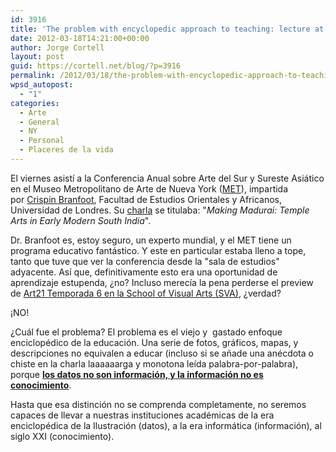 ```yaml
---
id: 3916
title: 'The problem with encyclopedic approach to teaching: lecture at MET'
date: 2012-03-18T14:21:00+00:00
author: Jorge Cortell
layout: post
guid: https://cortell.net/blog/?p=3916
permalink: /2012/03/18/the-problem-with-encyclopedic-approach-to-teaching-lecture-at-met/
wpsd_autopost:
  - "1"
categories:
  - Arte
  - General
  - NY
  - Personal
  - Placeres de la vida
---
```

El viernes asistí a la Conferencia Anual sobre Arte del Sur y Sureste Asiático en el Museo Metropolitano de Arte de Nueva York (<a title="https://www.metmuseum.org/events" href="https://www.metmuseum.org/events" target="_blank">MET</a>), impartida por <a title="https://www.soas.ac.uk/staff/staff30688.php" href="https://www.soas.ac.uk/staff/staff30688.php" target="_blank">Crispin Branfoot</a>, Facultad de Estudios Orientales y Africanos, Universidad de Londres. Su <a title="https://plus.google.com/photos/111219615350942087056/albums/5720880222642868929" href="https://plus.google.com/photos/111219615350942087056/albums/5720880222642868929" target="_blank">charla</a> se titulaba: "_Making Madurai: Temple Arts in Early Modern South India_".

Dr. Branfoot es, estoy seguro, un experto mundial, y el MET tiene un programa educativo fantástico. Y este en particular estaba lleno a tope, tanto que tuve que ver la conferencia desde la "sala de estudios" adyacente. Así que, definitivamente esto era una oportunidad de aprendizaje estupenda, ¿no? Incluso merecía la pena perderse el preview de <a title="https://www.sva.edu/events/events-exhibitions/art-in-the-twenty-first-century-season-six-sneak-preview" href="https://www.sva.edu/events/events-exhibitions/art-in-the-twenty-first-century-season-six-sneak-preview" target="_blank">Art21 Temporada 6 en la School of Visual Arts (SVA)</a>, ¿verdad? 

¡NO!

¿Cuál fue el problema? El problema es el viejo y  gastado enfoque enciclopédico de la educación. Una serie de fotos, gráficos, mapas, y descripciones no equivalen a educar (incluso si se añade una anécdota o chiste en la charla laaaaaarga y monotona leída palabra-por-palabra), porque **<a title="https://en.wikipedia.org/wiki/Data#Meaning_of_data.2C_information_and_knowledge" href="https://en.wikipedia.org/wiki/Data#Meaning_of_data.2C_information_and_knowledge" target="_blank">los datos no son información, y la información no es conocimiento</a>**.

Hasta que esa distinción no se comprenda completamente, no seremos capaces de llevar a nuestras instituciones académicas de la era enciclopédica de la Ilustración (datos), a la era informática (información), al siglo XXI (conocimiento).